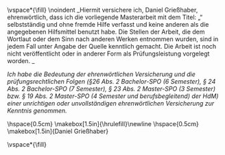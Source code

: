<!-- This page is for an official declaration. -->


\vspace*{\fill}
\noindent
_Hiermit versichere ich, Daniel Grießhaber, ehrenwörtlich, dass ich die vorliegende Masterarbeit mit dem Titel: „<Titel der Arbeit wie auf dem Deckblatt angegeben>“ selbstständig und ohne fremde Hilfe verfasst und keine anderen als die angegebenen Hilfsmittel benutzt habe. Die Stellen der Arbeit, die dem Wortlaut oder dem Sinn nach anderen Werken entnommen wurden, sind in jedem Fall unter Angabe der Quelle kenntlich gemacht. Die Arbeit ist noch nicht veröffentlicht oder in anderer Form als Prüfungsleistung vorgelegt worden. _

_Ich habe die Bedeutung der ehrenwörtlichen Versicherung und die prüfungsrechtlichen Folgen (§26 Abs. 2 Bachelor-SPO (6 Semester), § 24 Abs. 2 Bachelor-SPO (7 Semester), § 23 Abs. 2 Master-SPO (3 Semester)  bzw. § 19 Abs. 2 Master-SPO (4 Semester und berufsbegleitend) der HdM) einer unrichtigen oder unvollständigen ehrenwörtlichen Versicherung zur Kenntnis genommen._


\hspace{0.5cm} \makebox[1.5in]{\hrulefill}\newline
\hspace{0.5cm} \makebox[1.5in]{Daniel Grießhaber}

\vspace*{\fill}
